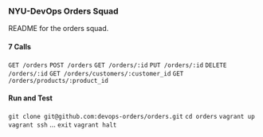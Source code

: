 ### NYU-DevOps Orders Squad

README for the orders squad.
#### 7 Calls
`GET /orders`
`POST /orders`
`GET /orders/:id`
`PUT /orders/:id`
`DELETE /orders/:id`
`GET /orders/customers/:customer_id`
`GET /orders/products/:product_id`
#### Run and Test
`git clone git@github.com:devops-orders/orders.git`
`cd orders`
`vagrant up`
`vagrant ssh`
...
`exit`
`vagrant halt`
